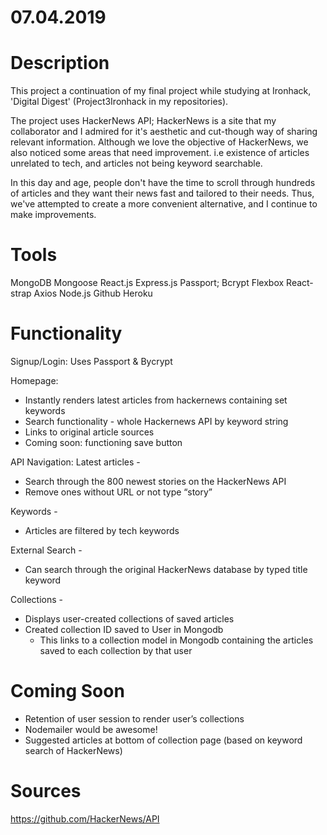 # 07.04.2019

# Description

This project a continuation of my final project while studying at Ironhack, 'Digital Digest' (Project3Ironhack in my repositories).

The project uses HackerNews API; HackerNews is a site that my collaborator and I admired for it's aesthetic and cut-though way of sharing relevant information.
Although we love the objective of HackerNews, we also noticed some areas that need improvement. i.e existence of articles unrelated to tech, and articles not being keyword searchable.

In this day and age, people don't have the time to scroll through hundreds of articles and they want their news fast and tailored to their needs. Thus, we've attempted to create a more convenient alternative, and I continue to make improvements. 

# Tools

MongoDB
Mongoose
React.js
Express.js
Passport; Bcrypt
Flexbox
React-strap
Axios
Node.js
Github
Heroku

# Functionality

Signup/Login:
Uses Passport & Bycrypt

Homepage:
  - Instantly renders latest articles from hackernews containing set keywords
  - Search functionality - whole Hackernews API by keyword string
  - Links to original article sources
  - Coming soon: functioning save button

API Navigation:
Latest articles -
  - Search through the 800 newest stories on the HackerNews API
  - Remove ones without URL or not type “story”

Keywords -
  - Articles are filtered by tech keywords

External Search -
  - Can search through the original HackerNews database by typed title keyword

Collections -
  - Displays user-created collections of saved articles
  - Created collection ID saved to User in Mongodb
    - This links to a collection model in Mongodb containing the articles saved to each collection by that user


# Coming Soon

 - Retention of user session to render user’s collections
 - Nodemailer would be awesome!
 - Suggested articles at bottom of collection page (based on keyword search of HackerNews)

 # Sources

 https://github.com/HackerNews/API
